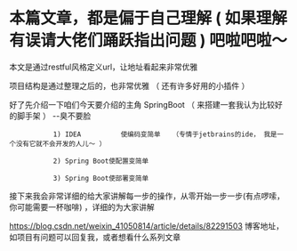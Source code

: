 # 本篇文章，都是偏于自己理解 ( 如果理解有误请大佬们踊跃指出问题 )    吧啦吧啦～
 本文是通过restful风格定义url，让地址看起来非常优雅

 项目结构是通过整理之后的，也非常优雅 （ 还有许多好用的小插件 ）

 好了先介绍一下咱们今天要介绍的主角 SpringBoot  （ 来搭建一套我认为比较好的脚手架 ） --臭不要脸

               1) IDEA          使编码变简单   （专情于jetbrains的ide， 我是一个没有它就不会开发的人儿～ ）

               2) Spring Boot使配置变简单

               3) Spring Boot使部署变简单

   接下来我会非常详细的给大家讲解每一步的操作，从零开始一步一步(有点啰嗦，你可能需要一杯咖啡) ，详细的为大家讲解

https://blog.csdn.net/weixin_41050814/article/details/82291503 
博客地址，如项目有问题可以回复我，或者想看什么系列文章
